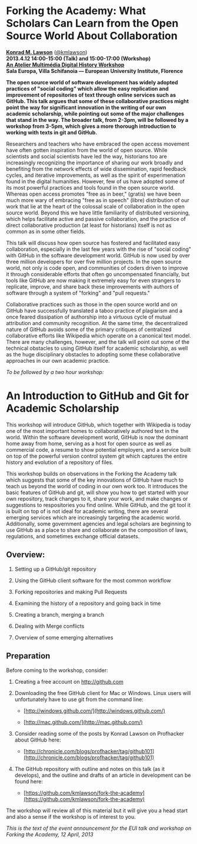# Forking the Academy: What Scholars Can Learn from the Open Source World About Collaboration

**[Konrad M. Lawson](http://muninn.net/)** ([@kmlawson](https://twitter.com/kmlawson))    
**2013.4.12 14:00-15:00 (Talk) and 15:00-17:00 (Workshop)**   
**[An Atelier Multimédia Digital History Workshop](http://www.eui.eu/Research/Library/ResearchGuides/HistoryAndCivilization/AtelierMultimedia/Index.aspx)**  
**Sala Europa, Villa Schifanoia — European University Institute, Florence**

**The open source world of software development has widely adopted practices of "social coding" which allow the easy replication and improvement of repositories of text through online services such as GitHub. This talk argues that some of these collaborative practices might point the way for significant innovation in the writing of our own academic scholarship, while pointing out some of the major challenges that stand in the way. The broader talk, from 2-3pm, will be followed by a workshop from 3-5pm, which gives a more thorough introduction to working with texts in git and GitHub.**

Researchers and teachers who have embraced the open access movement have often gotten inspiration from the world of open source. While scientists and social scientists have led the way, historians too are increasingly recognizing the importance of sharing our work broadly and benefiting from the network effects of wide dissemination, rapid feedback cycles, and iterative improvements, as well as the spirit of experimenation found in the digital humanities. However, few of us have adopted some of its most powerful practices and tools found in the open source world. Whereas open access promotes "free as in beer," (gratis) we have been much more wary of embracing "free as in speech" (libre) distribution of our work that lie at the heart of the colossal scale of collaboration in the open source world. Beyond this we have little familiarity of distributed versioning, which helps facilitate active and passive collaboration, and the practice of direct collaborative production (at least for historians) itself is not as common as in some other fields. 

This talk will discuss how open source has fostered and facilitated easy collaboration, especially in the last few years with the rise of "social coding" with GitHub in the software development world. GitHub is now used by over three million developers for over five million projects. In the open source world, not only is code open, and communities of coders driven to improve it through considerable efforts that often go uncompensated financially, but tools like GitHub are now making it extremely easy for even strangers to replicate, improve, and share back these improvements with authors of software through a system of "forking" and "pull requests." 

Collaborative practices such as those in the open source world and on GitHub have successfully translated a taboo practice of plagiarism and a once feared dissipation of authorship into a virtuous cycle of mutual attribution and community recognition. At the same time, the decentralized nature of GitHub avoids some of the primary critiques of centralized collaborative efforts like Wikipedia which operate on a canonical text model. There are many challenges, however, and the talk will point out some of the technical obstacles to using GitHub itself for academic scholarship, as well as the huge disciplinary obstacles to adopting some these collaborative approaches in our own academic practice.

*To be followed by a two hour workshop:*

# An Introduction to GitHub and Git for Academic Scholarship

This workshop will introduce GitHub, which together with Wikipedia is today one of the most important homes to collaboratively authored text in the world. Within the software development world, GitHub is now the dominant home away from home, serving as a host for open source as well as commercial code, a resume to show potential employers, and a service built on top of the powerful version control system git which captures the entire history and evolution of a repository of files.

This workshop builds on observations in the Forking the Academy talk which suggests that some of the key innovations of GitHub have much to teach us beyond the world of coding in our own work too. It introduces the basic features of GitHub and git, will show you how to get started with your own repository, track changes to it, share your work, and make changes or suggestions to respositories you find online. While GitHub, and the git tool it is built on top of is not ideal for academic writing, there are several emerging services which are increasingly targeting the academic world. Additionally, some government agencies and legal scholars are beginning to use GitHub as a place to share and collaborate on the composition of laws, regulations, and sometimes exchange official datasets.

## Overview:

1. Setting up a GitHub/git repository

2. Using the GitHub client software for the most common workflow

3. Forking repositories and making Pull Requests

4. Examining the history of a repository and going back in time

5. Creating a branch, merging a branch

6. Dealing with Merge conflicts

7. Overview of some emerging alternatives

## Preparation

Before coming to the workshop, consider:

1. Creating a free account on http://github.com

2. Downloading the free GitHub client for Mac or Windows. Linux users will unfortunately have to use git from the command line:

    * [http://windows.github.com/](http://windows.github.com/)

    * [http://mac.github.com/](http://mac.github.com/)

3. Consider reading some of the posts by Konrad Lawson on Profhacker about GitHub here:

    * [http://chronicle.com/blogs/profhacker/tag/github101](http://chronicle.com/blogs/profhacker/tag/github101)

4. The GitHub repository with outline and notes on this talk (as it develops), and the outline and drafts of an article in development can be found here:

    * [https://github.com/kmlawson/fork-the-academy](https://github.com/kmlawson/fork-the-academy)


The workshop will review all of this material but it will give you a head start and also a sense if the workshop is of interest to you.

*This is the text of the event announcement for the EUI talk and workshop on Forking the Academy, 12 April, 2013*
